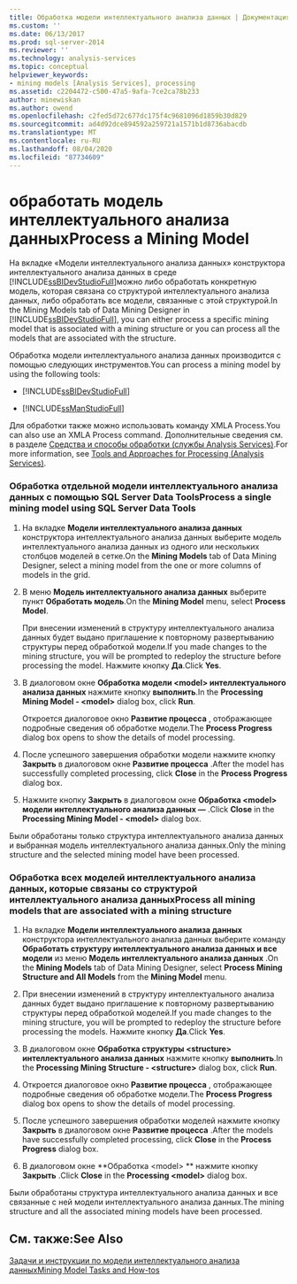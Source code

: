 ```yaml
---
title: Обработка модели интеллектуального анализа данных | Документация Майкрософт
ms.custom: ''
ms.date: 06/13/2017
ms.prod: sql-server-2014
ms.reviewer: ''
ms.technology: analysis-services
ms.topic: conceptual
helpviewer_keywords:
- mining models [Analysis Services], processing
ms.assetid: c2204472-c500-47a5-9afa-7ce2ca78b233
author: minewiskan
ms.author: owend
ms.openlocfilehash: c2fed5d72c677dc175f4c9681096d1859b30d829
ms.sourcegitcommit: ad4d92dce894592a259721a1571b1d8736abacdb
ms.translationtype: MT
ms.contentlocale: ru-RU
ms.lasthandoff: 08/04/2020
ms.locfileid: "87734609"
---
```

# <a name="process-a-mining-model"></a><span data-ttu-id="a927f-102">обработать модель интеллектуального анализа данных</span><span class="sxs-lookup"><span data-stu-id="a927f-102">Process a Mining Model</span></span>
  <span data-ttu-id="a927f-103">На вкладке «Модели интеллектуального анализа данных» конструктора интеллектуального анализа данных в среде [!INCLUDE[ssBIDevStudioFull](../../includes/ssbidevstudiofull-md.md)]можно либо обработать конкретную модель, которая связана со структурой интеллектуального анализа данных, либо обработать все модели, связанные с этой структурой.</span><span class="sxs-lookup"><span data-stu-id="a927f-103">In the Mining Models tab of Data Mining Designer in [!INCLUDE[ssBIDevStudioFull](../../includes/ssbidevstudiofull-md.md)], you can either process a specific mining model that is associated with a mining structure or you can process all the models that are associated with the structure.</span></span>  
  
 <span data-ttu-id="a927f-104">Обработка модели интеллектуального анализа данных производится с помощью следующих инструментов.</span><span class="sxs-lookup"><span data-stu-id="a927f-104">You can process a mining model by using the following tools:</span></span>  
  
-   [!INCLUDE[ssBIDevStudioFull](../../includes/ssbidevstudiofull-md.md)]  
  
-   [!INCLUDE[ssManStudioFull](../../includes/ssmanstudiofull-md.md)]  
  
 <span data-ttu-id="a927f-105">Для обработки также можно использовать команду XMLA Process.</span><span class="sxs-lookup"><span data-stu-id="a927f-105">You can also use an XMLA Process command.</span></span> <span data-ttu-id="a927f-106">Дополнительные сведения см. в разделе [Средства и способы обработки (службы Analysis Services)](../multidimensional-models/tools-and-approaches-for-processing-analysis-services.md).</span><span class="sxs-lookup"><span data-stu-id="a927f-106">For more information, see  [Tools and Approaches for Processing &#40;Analysis Services&#41;](../multidimensional-models/tools-and-approaches-for-processing-analysis-services.md).</span></span>  
  
### <a name="process-a-single-mining-model-using-sql-server-data-tools"></a><span data-ttu-id="a927f-107">Обработка отдельной модели интеллектуального анализа данных с помощью SQL Server Data Tools</span><span class="sxs-lookup"><span data-stu-id="a927f-107">Process a single mining model using SQL Server Data Tools</span></span>  
  
1.  <span data-ttu-id="a927f-108">На вкладке **Модели интеллектуального анализа данных** конструктора интеллектуального анализа данных выберите модель интеллектуального анализа данных из одного или нескольких столбцов моделей в сетке.</span><span class="sxs-lookup"><span data-stu-id="a927f-108">On the **Mining Models** tab of Data Mining Designer, select a mining model from the one or more columns of models in the grid.</span></span>  
  
2.  <span data-ttu-id="a927f-109">В меню **Модель интеллектуального анализа данных** выберите пункт **Обработать модель**.</span><span class="sxs-lookup"><span data-stu-id="a927f-109">On the **Mining Model** menu, select **Process Model**.</span></span>  
  
     <span data-ttu-id="a927f-110">При внесении изменений в структуру интеллектуального анализа данных будет выдано приглашение к повторному развертыванию структуры перед обработкой модели.</span><span class="sxs-lookup"><span data-stu-id="a927f-110">If you made changes to the mining structure, you will be prompted to redeploy the structure before processing the model.</span></span> <span data-ttu-id="a927f-111">Нажмите кнопку **Да**.</span><span class="sxs-lookup"><span data-stu-id="a927f-111">Click **Yes**.</span></span>  
  
3.  <span data-ttu-id="a927f-112">В диалоговом окне **Обработка модели \<model> интеллектуального анализа данных** нажмите кнопку **выполнить**.</span><span class="sxs-lookup"><span data-stu-id="a927f-112">In the **Processing Mining Model - \<model>** dialog box, click **Run**.</span></span>  
  
     <span data-ttu-id="a927f-113">Откроется диалоговое окно **Развитие процесса** , отображающее подробные сведения об обработке модели.</span><span class="sxs-lookup"><span data-stu-id="a927f-113">The **Process Progress** dialog box opens to show the details of model processing.</span></span>  
  
4.  <span data-ttu-id="a927f-114">После успешного завершения обработки модели нажмите кнопку **Закрыть** в диалоговом окне **Развитие процесса** .</span><span class="sxs-lookup"><span data-stu-id="a927f-114">After the model has successfully completed processing, click **Close** in the **Process Progress** dialog box.</span></span>  
  
5.  <span data-ttu-id="a927f-115">Нажмите кнопку **Закрыть** в диалоговом окне **Обработка \<model> модели интеллектуального анализа данных —** .</span><span class="sxs-lookup"><span data-stu-id="a927f-115">Click **Close** in the **Processing Mining Model - \<model>** dialog box.</span></span>  
  
 <span data-ttu-id="a927f-116">Были обработаны только структура интеллектуального анализа данных и выбранная модель интеллектуального анализа данных.</span><span class="sxs-lookup"><span data-stu-id="a927f-116">Only the mining structure and the selected mining model have been processed.</span></span>  
  
### <a name="process-all-mining-models-that-are-associated-with-a-mining-structure"></a><span data-ttu-id="a927f-117">Обработка всех моделей интеллектуального анализа данных, которые связаны со структурой интеллектуального анализа данных</span><span class="sxs-lookup"><span data-stu-id="a927f-117">Process all mining models that are associated with a mining structure</span></span>  
  
1.  <span data-ttu-id="a927f-118">На вкладке **Модели интеллектуального анализа данных** конструктора интеллектуального анализа данных выберите команду **Обработать структуру интеллектуального анализа данных и все модели** из меню **Модель интеллектуального анализа данных** .</span><span class="sxs-lookup"><span data-stu-id="a927f-118">On the **Mining Models** tab of Data Mining Designer, select **Process Mining Structure and All Models** from the **Mining Model** menu.</span></span>  
  
2.  <span data-ttu-id="a927f-119">При внесении изменений в структуру интеллектуального анализа данных будет выдано приглашение к повторному развертыванию структуры перед обработкой моделей.</span><span class="sxs-lookup"><span data-stu-id="a927f-119">If you made changes to the mining structure, you will be prompted to redeploy the structure before processing the models.</span></span> <span data-ttu-id="a927f-120">Нажмите кнопку **Да**.</span><span class="sxs-lookup"><span data-stu-id="a927f-120">Click **Yes**.</span></span>  
  
3.  <span data-ttu-id="a927f-121">В диалоговом окне **Обработка структуры \<structure> интеллектуального анализа данных** нажмите кнопку **выполнить**.</span><span class="sxs-lookup"><span data-stu-id="a927f-121">In the **Processing Mining Structure - \<structure>** dialog box, click **Run**.</span></span>  
  
4.  <span data-ttu-id="a927f-122">Откроется диалоговое окно **Развитие процесса** , отображающее подробные сведения об обработке модели.</span><span class="sxs-lookup"><span data-stu-id="a927f-122">The **Process Progress** dialog box opens to show the details of model processing.</span></span>  
  
5.  <span data-ttu-id="a927f-123">После успешного завершения обработки моделей нажмите кнопку **Закрыть** в диалоговом окне **Развитие процесса** .</span><span class="sxs-lookup"><span data-stu-id="a927f-123">After the models have successfully completed processing, click **Close** in the **Process Progress** dialog box.</span></span>  
  
6.  <span data-ttu-id="a927f-124">В диалоговом окне \*\*Обработка \<model> \*\* нажмите кнопку **Закрыть** .</span><span class="sxs-lookup"><span data-stu-id="a927f-124">Click **Close** in the **Processing \<model>** dialog box.</span></span>  
  
 <span data-ttu-id="a927f-125">Были обработаны структура интеллектуального анализа данных и все связанные с ней модели интеллектуального анализа данных.</span><span class="sxs-lookup"><span data-stu-id="a927f-125">The mining structure and all the associated mining models have been processed.</span></span>  
  
## <a name="see-also"></a><span data-ttu-id="a927f-126">См. также:</span><span class="sxs-lookup"><span data-stu-id="a927f-126">See Also</span></span>  
 [<span data-ttu-id="a927f-127">Задачи и инструкции по модели интеллектуального анализа данных</span><span class="sxs-lookup"><span data-stu-id="a927f-127">Mining Model Tasks and How-tos</span></span>](mining-model-tasks-and-how-tos.md)  
  
  
